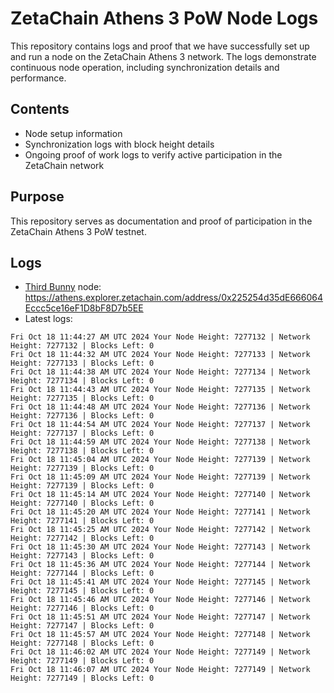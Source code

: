 # ZetaChain Athens 3 PoW Node Logs
This repository contains logs and proof that we have successfully set up and run a node on the ZetaChain Athens 3 network. The logs demonstrate continuous node operation, including synchronization details and performance.

## Contents
- Node setup information
- Synchronization logs with block height details
- Ongoing proof of work logs to verify active participation in the ZetaChain network

## Purpose
This repository serves as documentation and proof of participation in the ZetaChain Athens 3 PoW testnet.

## Logs

- [Third Bunny](https://thirdbunny.xyz/) node: https://athens.explorer.zetachain.com/address/0x225254d35dE666064Eccc5ce16eF1D8bF8D7b5EE
- Latest logs:
```
Fri Oct 18 11:44:27 AM UTC 2024 Your Node Height: 7277132 | Network Height: 7277132 | Blocks Left: 0
Fri Oct 18 11:44:32 AM UTC 2024 Your Node Height: 7277133 | Network Height: 7277133 | Blocks Left: 0
Fri Oct 18 11:44:38 AM UTC 2024 Your Node Height: 7277134 | Network Height: 7277134 | Blocks Left: 0
Fri Oct 18 11:44:43 AM UTC 2024 Your Node Height: 7277135 | Network Height: 7277135 | Blocks Left: 0
Fri Oct 18 11:44:48 AM UTC 2024 Your Node Height: 7277136 | Network Height: 7277136 | Blocks Left: 0
Fri Oct 18 11:44:54 AM UTC 2024 Your Node Height: 7277137 | Network Height: 7277137 | Blocks Left: 0
Fri Oct 18 11:44:59 AM UTC 2024 Your Node Height: 7277138 | Network Height: 7277138 | Blocks Left: 0
Fri Oct 18 11:45:04 AM UTC 2024 Your Node Height: 7277139 | Network Height: 7277139 | Blocks Left: 0
Fri Oct 18 11:45:09 AM UTC 2024 Your Node Height: 7277139 | Network Height: 7277139 | Blocks Left: 0
Fri Oct 18 11:45:14 AM UTC 2024 Your Node Height: 7277140 | Network Height: 7277140 | Blocks Left: 0
Fri Oct 18 11:45:20 AM UTC 2024 Your Node Height: 7277141 | Network Height: 7277141 | Blocks Left: 0
Fri Oct 18 11:45:25 AM UTC 2024 Your Node Height: 7277142 | Network Height: 7277142 | Blocks Left: 0
Fri Oct 18 11:45:30 AM UTC 2024 Your Node Height: 7277143 | Network Height: 7277143 | Blocks Left: 0
Fri Oct 18 11:45:36 AM UTC 2024 Your Node Height: 7277144 | Network Height: 7277144 | Blocks Left: 0
Fri Oct 18 11:45:41 AM UTC 2024 Your Node Height: 7277145 | Network Height: 7277145 | Blocks Left: 0
Fri Oct 18 11:45:46 AM UTC 2024 Your Node Height: 7277146 | Network Height: 7277146 | Blocks Left: 0
Fri Oct 18 11:45:51 AM UTC 2024 Your Node Height: 7277147 | Network Height: 7277147 | Blocks Left: 0
Fri Oct 18 11:45:57 AM UTC 2024 Your Node Height: 7277148 | Network Height: 7277148 | Blocks Left: 0
Fri Oct 18 11:46:02 AM UTC 2024 Your Node Height: 7277149 | Network Height: 7277149 | Blocks Left: 0
Fri Oct 18 11:46:07 AM UTC 2024 Your Node Height: 7277149 | Network Height: 7277149 | Blocks Left: 0
```
